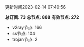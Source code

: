 更新时间2023-02-14 07:40:56

**总订阅: 73**
**总节点: 888**
**有效节点: 272**
- v2ray节点: 166
- ss节点: 104
- trojan节点: 2

